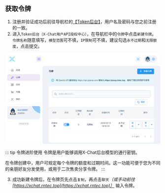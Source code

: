 ## 获取令牌

1. 注册并验证成功后前往导航栏的[【Token后台】](https://proxy.rntec.top/)，用户名及密码与您之前注册的一致。
2. 进入`Token后台（X-Chat用户API授权中心）`，在导航栏中的`令牌`中点击`新建令牌`。
   `令牌名称`随意填写，`模型范围`可不填，`IP限制`可不填，建议勾选`永不过期`和`无限额度`，点击提交。

![获取令牌](/source/3.png)

::: tip 令牌进阶使用
令牌是用户能够调用X-Chat后台模型的通行密钥。

在令牌创建中，用户可规定每个令牌的额度和过期时间。这一功能可便于您为不同的亲朋好友分发使用，或用于二次售卖分享令牌。
:::



3. 成功新建令牌后，在令牌页先点击`复制`，再点击`聊天`*（或手动前往[https://xchat.rntec.top](https://xchat.rntec.top)）* 输入令牌。